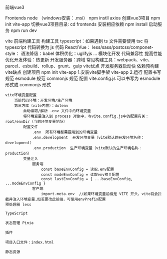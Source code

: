 前端vue3

Frontends
    node （windows安装：.msi）
    npm instll axios
    创建vue3项目
        npm init vite-app <frontends>
    切换vue3项目目录: 
        cd frontends
    安装相应依赖
        npm install
    启动服务
        npm run dev 

vite 前端构建工具
    构建工具
        typescript：如果遇到 ts 文件需要使用 tsc 将 typescript 代码转换为 js 代码
        React/Vue：
        less/sass/postcss/componet-style：
        语法降级：babel
        体积优化：uglifyjs
        ...
        模块化开发
        代码兼容性
        提高性能
        优化开发体验：热更新
        开发服务器：跨域
        常见构建工具：webpack、vite、parcel、esbuild、rollup、grunt、gulp
    vite优点
        开发服务器启动快
        依赖预构建
    vite缺点
    创建项目
        npm init vite-app <frontends>
            1.安装vite脚手架 vite-app
            2.运行
    配置书写规范
        esmodule 规范
        commonjs 规范
    配置
        vite.config.js
            可以书写为 esmodule 形式或 commonjs 形式

    vite环境变量配置
        当前代码环境：开发环境/生产环境
        第三方库（vite内置）：dotenv
            自动读取/解析 .env 文件中的环境变量
            将环境变量注入到 process 对象中，与vite.config.js中的配置有关：root/envDir（当前环境变量地址）
            配置文件
                .env  所有环境都需要用到的环境变量
                .env.development  开发环境变量（vite默认的开发环境名称：development）
                .env.production  生产环境变量（vite默认的生产环境名称：production）
            变量注入
                服务端
                    const baseEnvConfig = 读取.env配置
                    const modeEnvConfig = 读取env相关配置
                    const lastEnvConfig = { ...baseEnvConfig, ...modeEnvConfig }
                客户端
                    import.meta.env  //如果环境变量前缀是 VITE 开头，vite将会拦截并注入环境变量,如若更改此前缀，可使用envPrefix配置
    预处理器 less

    TypeScript

    状态管理 Pinia 
    
    插件

    项目入口文件：index.html

    静态资源

